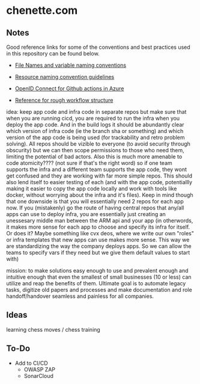 # chenette.com

## Notes
Good reference links for some of the conventions and best practices used in this repository can be found below.
- [File Names and variable naming conventions](https://docs.microsoft.com/en-us/azure/cloud-adoption-framework/ready/azure-best-practices/resource-abbreviations)
- [Resource naming convention guidelines](https://docs.microsoft.com/en-us/azure/cloud-adoption-framework/ready/azure-best-practices/resource-naming)

- [OpenID Connect for Github actions in Azure](https://docs.github.com/en/actions/deployment/security-hardening-your-deployments/configuring-openid-connect-in-azure)
- [Reference for rough workflow structure](https://github.com/marketplace/actions/azure-webapp#sample-workflow-to-build-and-deploy-a-nodejs-app-to-containerized-webapp-using-azure-service-principal)


idea: keep app code and infra code in separate repos but make sure that when you are running cicd, you are required to run the infra when you deploy the app code. And in the build logs it should be abundantly clear which version of infra code (ie the branch sha or something) and which version of the app code is being used (for trackability and retro problem solving). All repos should be vizible to everyone (to avoid security through obscurity) but we can then scope permissions to those who need them, limiting the potential of bad actors. Also this is much more amenable to code atomicity???? (not sure if that's the right word) so if one team supports the infra and a different team supports the app code, they wont get confused and they are working with far more simple repos. This should also lend itself to easier testing of each (and with the app code, potentiallly making it easier to copy the app code locally and work with tools like docker, without worrying about the infra and it's files). Keep in mind though that one downside is that you will essentially need 2 repos for each app now. If you (mistakenly) go the route of having central repos that any/all apps can use to deploy infra, you are essentially just creating an unessesary middle man between the ARM api and your app (in otherwords, it makes more sense for each app to choose and specify its infra for itself. Or does it? Maybe something like cvx deos, where we write our own "roles" or infra templates that new apps can use makes more sense. This way we are standardizing the way the company deploys apps. So we can allow the teams to specify vars if they need but we give them default values to start with)

mission: to make solutions easy enough to use and prevalent enough and intuitive enough that even the smallest of small businesses (10 or less) can utilize and reap the benefits of them. Ultimate goal is to automate legacy tasks, digitize old papers and processes and make documentation and role handoff/handover seamless and painless for all companies.

## Ideas
learning chess moves / chess training

## To-Do
- Add to CI/CD
    - OWASP ZAP
    - SonarCloud
